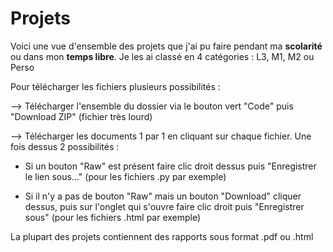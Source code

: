 # Projets
Voici une vue d'ensemble des projets que j'ai pu faire pendant ma **scolarité** ou dans mon **temps libre**. Je les ai classé en 4 catégories : L3, M1, M2 ou Perso

Pour télécharger les fichiers plusieurs possibilités :

--> Télécharger l'ensemble du dossier via le bouton vert "Code" puis "Download ZIP" (fichier très lourd)

--> Télécharger les documents 1 par 1 en cliquant sur chaque fichier. Une fois dessus 2 possibilités :  

- Si un bouton "Raw" est présent faire clic droit dessus puis "Enregistrer le lien sous..." (pour les fichiers .py par exemple)
   
- Si il n'y a pas de bouton "Raw" mais un bouton "Download" cliquer dessus, puis sur l'onglet qui s'ouvre faire clic droit puis "Enregistrer sous" (pour les fichiers .html par exemple)

La plupart des projets contiennent des rapports sous format .pdf ou .html
